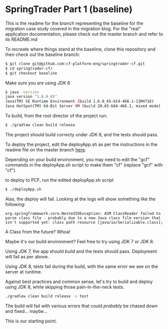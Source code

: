 # SpringTrader Part 1 (baseline)

This is the readme for the branch representing the baseline for the migration case study covered in the migration blog. For the "real" application documentation, please check out the master branch and refer to its README.md

To recreate where things stand at the baseline, clone this repository and then check out the baseline branch:
```bash
$ git clone git@github.com:cf-platform-eng/springtrader-cf.git
$ cd springtrader-cf/
$ git checkout baseline
```

Make sure you are using JDK 6
```bash
$ java -version
java version "1.6.0_65"
Java(TM) SE Runtime Environment (build 1.6.0_65-b14-466.1-11M4716)
Java HotSpot(TM) 64-Bit Server VM (build 20.65-b04-466.1, mixed mode)
```

To build, from the root director of the project run:

```bash
$ ./gradlew clean build release
```

The project should build correcty under JDK 6, and the tests should pass.

To deploy the project, edit the deployApp.sh as per the instructions in the readme file on the master branch [here](https://github.com/cf-platform-eng/springtrader-cf/wiki/Getting-Started-Guide).

Depending on your build environment, you may need to edit the "gcf" commands in the deployApp.sh script to make them "cf" (replace "gcf" with "cf").

to deploy to PCF, run the edited deployApp.sh script
```bash
$ ./deployApp.sh
```

Alas, the deploy will fail. Looking at the logs will show something like the following:  
```
org.springframework.core.NestedIOException: ASM ClassReader failed to parse class file - probably due to a new Java class file version that isn't supported yet: class path resource [java/io/Serializable.class];
```
A Class from the future? Whoa!

Maybe it's our build environment? Feel free to try using JDK 7 or JDK 8.

Using JDK 7, the app should build and the tests should pass. Deployment will fail as per above.

Using JDK 8, tests fail during the build, with the same error we see on the server at runtime.

Against best practices and common sense, let's try to build and deploy using JDK 8, while skipping those pain-in-the-neck tests.
```bash
./gradlew clean build release -x test
```
The build will fail with various errors that could *probably* be chased down and fixed... maybe...

This is our starting point.
